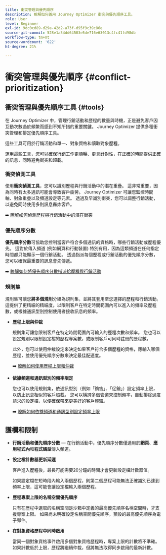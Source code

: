 ```yaml
---
title: 衝突管理與優先順序
description: 瞭解如何善用 Journey Optimizer 衝突與優先順序工具。
role: User
level: Beginner
exl-id: 9dc0cd89-d29a-42d2-a73f-d95f9c39c86e
source-git-commit: 528e1a54dd64503e5de716e63013c4fc41fd98db
workflow-type: tm+mt
source-wordcount: '622'
ht-degree: 21%

---
```


# 衝突管理與優先順序 {#conflict-prioritization}

## 衝突管理與優先順序工具 {#tools}

在 Journey Optimizer 中，管理行銷活動和歷程的數量與時機，正是避免客戶因互動次數過於頻繁而感到不知所措的重要關鍵。 Journey Optimizer 提供多種衝突管理和排定優先順序工具。

這些工具可用於行銷活動和單一、對象資格和讀取對象歷程。

運用這些工具，您可以確保行銷工作更順暢、更具針對性，在正確的時間提供正確的訊息，同時避免衝突和超載。

### 衝突偵測工具

使用&#x200B;**衝突偵測工具**，您可以識別歷程與行銷活動中的潛在重疊。 這非常重要，因為同時有太多通訊可能會導致客戶疲勞。 Journey Optimizer 可讓您監控時間軸、對象重疊以及頻道設定等元素。 透過及早識別衝突，您可以調整行銷活動，以避免同時使用多則訊息轟炸客戶。

➡️ [瞭解如何偵測歷程與行銷活動中的潛在衝突](conflicts.md)

### 優先順序分數

**優先順序分數**&#x200B;可協助您控制當客戶符合多個通訊的資格時，哪些行銷活動或歷程優先。 這對於傳入頻道 (例如網頁和行動裝置) 特別有用，因為這類頻道在任何指定時間都只能顯示一個行銷活動。 透過指派每個歷程或行銷活動的優先順序分數，您可以確保最重要的訊息會先傳遞。

➡️ [瞭解如何將優先順序分數指派給歷程與行銷活動](priority-scores.md)

### 規則集

規則集可讓您&#x200B;**將多個規則**&#x200B;分組為規則集，並將其套用至您選擇的歷程和行銷活動。 這提供了更精細的精細度，以限制客戶在特定時間範圍內可以進入的頻率及歷程數，或根據通訊型別控制使用者接收訊息的頻率。

* **歷程上限與仲裁**

  規則集可讓您限制客戶在特定時間範圍內可輸入的歷程次數和頻率。 您也可以設定規則以限制設定檔的歷程專案數，或限制客戶可同時註冊的歷程數。

  此外，您可以使用仲裁設定來決定如果客戶符合多個歷程的資格，應輸入哪個歷程，並使用優先順序分數來決定最佳配適度。

  ➡️ [瞭解如何使用歷程上限和仲裁](journey-capping.md)

* **依據頻道和通訊型別的頻率限定**

  您也可以使用規則集，依通訊型別（例如「銷售」、「促銷」）設定頻率上限，以防止訊息相似的客戶超載。 您可以橫跨多個管道來控制頻率，自動排除過度請求的設定檔，以便確保帶來更美好的客戶體驗。

  ➡️ [瞭解如何依據頻道和通訊型別設定頻率上限](../conflict-prioritization/channel-capping.md)

## 護欄和限制

* **行銷活動和優先順序分數** — 在行銷活動中，優先順序分數僅適用於&#x200B;**網頁**、**應用程式內**&#x200B;和&#x200B;**程式碼型**&#x200B;傳入頻道。

* **設定檔計數器更新延遲**

  客戶進入歷程後，最長可能需要20分鐘的時間才會更新設定檔計數器值。

  如果設定檔在短時段內輸入兩個歷程，則第二個歷程可能無法正確識別已達到頻率上限，這可能會讓設定檔輸入兩個歷程。

* **歷程專案上限的名稱空間優先順序**

  只有在歷程中選取的名稱空間是沙箱中定義的最高優先順序名稱空間時，才支援專案上限。 如果尚未明確設定名稱空間優先順序，預設的最高優先順序為電子郵件。

* **在對象資格歷程中同時啟用**

  當同一個對象資格事件啟用多個對象資格歷程時，專案上限的計數將不準確。 如果計數低於上限，歷程將繼續仲裁，但將無法取得同步啟用的最新計數。
